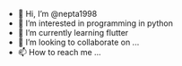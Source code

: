 - 👋 Hi, I’m @nepta1998
- 👀 I’m interested in programming in python
- 🌱 I’m currently learning flutter
- 💞️ I’m looking to collaborate on ...
- 📫 How to reach me ...

<!---
nepta1998/nepta1998 is a ✨ special ✨ repository because its `README.md` (this file) appears on your GitHub profile.
You can click the Preview link to take a look at your changes.
--->
